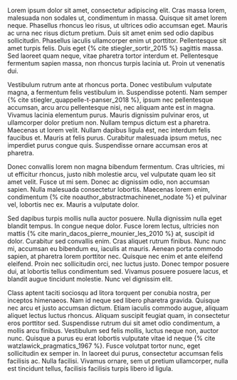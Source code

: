 Lorem ipsum dolor sit amet, consectetur adipiscing elit. Cras massa lorem, malesuada non sodales ut, condimentum in massa. Quisque sit amet lorem neque. Phasellus rhoncus leo risus, ut ultrices odio accumsan eget. Mauris ac urna nec risus dictum pretium. Duis sit amet enim sed odio dapibus sollicitudin. Phasellus iaculis ullamcorper enim ut porttitor. Pellentesque sit amet turpis felis. Duis eget {% cite stiegler_sortir_2015 %} sagittis massa. Sed laoreet quam neque, vitae pharetra tortor interdum et. Pellentesque fermentum sapien massa, non rhoncus turpis lacinia ut. Proin ut venenatis dui.

Vestibulum rutrum ante at rhoncus porta. Donec vestibulum vulputate magna, a fermentum felis vestibulum in. Suspendisse potenti. Nam semper {% cite stiegler_quappelle-t-panser_2018 %}, ipsum nec pellentesque accumsan, arcu arcu pellentesque nisi, nec aliquam ante est in magna. Vivamus lacinia elementum purus. Mauris dignissim pulvinar eros, ut ullamcorper dolor pretium non. Nullam tempus dictum est a pharetra. Maecenas ut lorem velit. Nullam dapibus ligula est, nec interdum felis faucibus et. Mauris at felis purus. Curabitur malesuada ipsum metus, nec imperdiet purus congue quis. Suspendisse ornare accumsan eros at pharetra.

Donec convallis lorem non magna bibendum fermentum. Cras ultricies, mi ut efficitur rhoncus, justo nibh molestie arcu, vel vulputate quam leo sit amet velit. Fusce ut mi sem. Donec ac dignissim odio, non accumsan sapien. Nulla malesuada consectetur lobortis. Maecenas lorem enim, condimentum {% cite noauthor_abstractmachinenet_nodate %} et pulvinar vel, lobortis nec ex. Mauris a vulputate dolor.

Sed dapibus turpis mollis nulla auctor posuere. Nulla dignissim nulla eget blandit tempus. In congue neque dolor. Fusce lorem lectus, ultricies non mattis {% cite marin_dacos_pierre_mounier_les_2010 %} at, suscipit id dolor. Curabitur sed convallis enim. Cras aliquet rutrum finibus. Nunc nunc mi, accumsan eu bibendum eu, iaculis at mauris. Aenean porta commodo sapien, at pharetra lorem porttitor nec. Quisque nec enim et ante eleifend eleifend. Proin nec sollicitudin orci, nec luctus justo. Donec tempor posuere dui, at lobortis tellus condimentum sed. Vivamus posuere posuere lacus, et blandit augue tincidunt molestie. Nunc vel dignissim elit.

Class aptent taciti sociosqu ad litora torquent per conubia nostra, per inceptos himenaeos. Nam id neque sed libero pharetra gravida. Quisque nec arcu et justo accumsan dictum. Etiam iaculis commodo augue, aliquam aliquet lectus luctus rhoncus. Aliquam suscipit feugiat quam, in consectetur eros porttitor sed. Suspendisse rutrum dui sit amet odio condimentum, a mollis arcu finibus. Vestibulum sed felis mollis, luctus neque non, auctor nunc. Quisque a purus eu erat lobortis vulputate vitae id neque {% cite watzlawick_pragmatics_1967 %}. Fusce volutpat tortor nunc, eget sollicitudin ex semper in. In laoreet dui purus, consectetur accumsan felis facilisis ac. Nulla facilisi. Vivamus ornare, sem ut pretium ullamcorper, nulla est tincidunt tellus, facilisis facilisis turpis libero id ligula.
